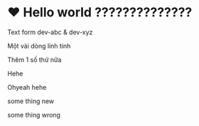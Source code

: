 # ❤️ Hello world ??????????????

Text form dev-abc & dev-xyz

Một vài dòng linh tinh

Thêm 1 số thứ nữa

Hehe

Ohyeah hehe

some thing new

some thing wrong